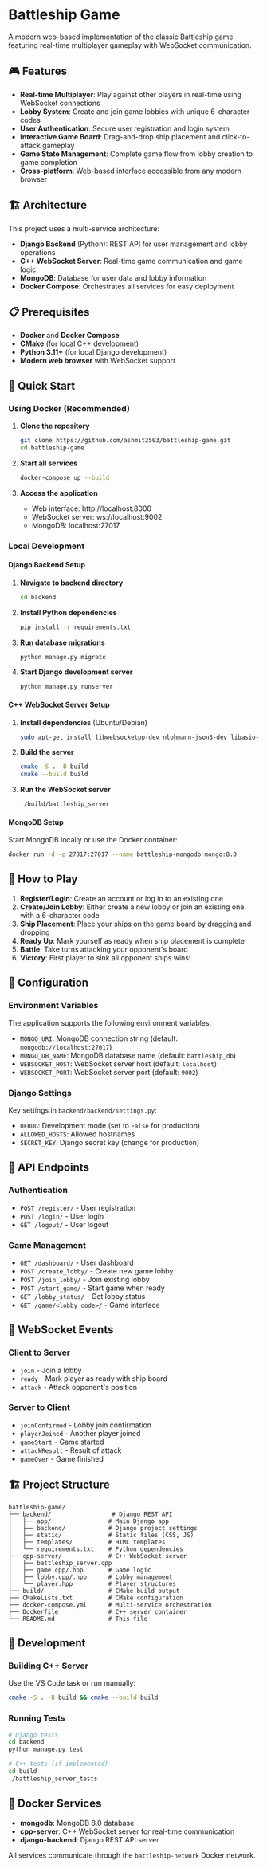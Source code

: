 # Battleship Game

A modern web-based implementation of the classic Battleship game featuring real-time multiplayer gameplay with WebSocket communication.

## 🎮 Features

- **Real-time Multiplayer**: Play against other players in real-time using WebSocket connections
- **Lobby System**: Create and join game lobbies with unique 6-character codes
- **User Authentication**: Secure user registration and login system
- **Interactive Game Board**: Drag-and-drop ship placement and click-to-attack gameplay
- **Game State Management**: Complete game flow from lobby creation to game completion
- **Cross-platform**: Web-based interface accessible from any modern browser

## 🏗️ Architecture

This project uses a multi-service architecture:

- **Django Backend** (Python): REST API for user management and lobby operations
- **C++ WebSocket Server**: Real-time game communication and game logic
- **MongoDB**: Database for user data and lobby information
- **Docker Compose**: Orchestrates all services for easy deployment

## 📋 Prerequisites

- **Docker** and **Docker Compose**
- **CMake** (for local C++ development)
- **Python 3.11+** (for local Django development)
- **Modern web browser** with WebSocket support

## 🚀 Quick Start

### Using Docker (Recommended)

1. **Clone the repository**
   ```bash
   git clone https://github.com/ashmit2503/battleship-game.git
   cd battleship-game
   ```

2. **Start all services**
   ```bash
   docker-compose up --build
   ```

3. **Access the application**
   - Web interface: http://localhost:8000
   - WebSocket server: ws://localhost:9002
   - MongoDB: localhost:27017

### Local Development

#### Django Backend Setup

1. **Navigate to backend directory**
   ```bash
   cd backend
   ```

2. **Install Python dependencies**
   ```bash
   pip install -r requirements.txt
   ```

3. **Run database migrations**
   ```bash
   python manage.py migrate
   ```

4. **Start Django development server**
   ```bash
   python manage.py runserver
   ```

#### C++ WebSocket Server Setup

1. **Install dependencies** (Ubuntu/Debian)
   ```bash
   sudo apt-get install libwebsocketpp-dev nlohmann-json3-dev libasio-dev libboost-system-dev libboost-thread-dev
   ```

2. **Build the server**
   ```bash
   cmake -S . -B build
   cmake --build build
   ```

3. **Run the WebSocket server**
   ```bash
   ./build/battleship_server
   ```

#### MongoDB Setup

Start MongoDB locally or use the Docker container:
```bash
docker run -d -p 27017:27017 --name battleship-mongodb mongo:8.0
```

## 🎯 How to Play

1. **Register/Login**: Create an account or log in to an existing one
2. **Create/Join Lobby**: Either create a new lobby or join an existing one with a 6-character code
3. **Ship Placement**: Place your ships on the game board by dragging and dropping
4. **Ready Up**: Mark yourself as ready when ship placement is complete
5. **Battle**: Take turns attacking your opponent's board
6. **Victory**: First player to sink all opponent ships wins!

## 🔧 Configuration

### Environment Variables

The application supports the following environment variables:

- `MONGO_URI`: MongoDB connection string (default: `mongodb://localhost:27017`)
- `MONGO_DB_NAME`: MongoDB database name (default: `battleship_db`)
- `WEBSOCKET_HOST`: WebSocket server host (default: `localhost`)
- `WEBSOCKET_PORT`: WebSocket server port (default: `9002`)

### Django Settings

Key settings in `backend/backend/settings.py`:
- `DEBUG`: Development mode (set to `False` for production)
- `ALLOWED_HOSTS`: Allowed hostnames
- `SECRET_KEY`: Django secret key (change for production)

## 📡 API Endpoints

### Authentication
- `POST /register/` - User registration
- `POST /login/` - User login
- `GET /logout/` - User logout

### Game Management
- `GET /dashboard/` - User dashboard
- `POST /create_lobby/` - Create new game lobby
- `POST /join_lobby/` - Join existing lobby
- `POST /start_game/` - Start game when ready
- `GET /lobby_status/` - Get lobby status
- `GET /game/<lobby_code>/` - Game interface

## 🔌 WebSocket Events

### Client to Server
- `join` - Join a lobby
- `ready` - Mark player as ready with ship board
- `attack` - Attack opponent's position

### Server to Client
- `joinConfirmed` - Lobby join confirmation
- `playerJoined` - Another player joined
- `gameStart` - Game started
- `attackResult` - Result of attack
- `gameOver` - Game finished

## 🏗️ Project Structure

```
battleship-game/
├── backend/                 # Django REST API
│   ├── app/                # Main Django app
│   ├── backend/            # Django project settings
│   ├── static/             # Static files (CSS, JS)
│   ├── templates/          # HTML templates
│   └── requirements.txt    # Python dependencies
├── cpp-server/             # C++ WebSocket server
│   ├── battleship_server.cpp
│   ├── game.cpp/.hpp       # Game logic
│   ├── lobby.cpp/.hpp      # Lobby management
│   └── player.hpp          # Player structures
├── build/                  # CMake build output
├── CMakeLists.txt          # CMake configuration
├── docker-compose.yml      # Multi-service orchestration
├── Dockerfile              # C++ server container
└── README.md               # This file
```

## 🧪 Development

### Building C++ Server

Use the VS Code task or run manually:
```bash
cmake -S . -B build && cmake --build build
```

### Running Tests

```bash
# Django tests
cd backend
python manage.py test

# C++ tests (if implemented)
cd build
./battleship_server_tests
```

## 🐳 Docker Services

- **mongodb**: MongoDB 8.0 database
- **cpp-server**: C++ WebSocket server for real-time communication
- **django-backend**: Django REST API server

All services communicate through the `battleship-network` Docker network.
